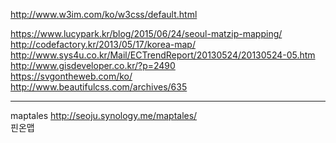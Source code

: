 http://www.w3im.com/ko/w3css/default.html  

https://www.lucypark.kr/blog/2015/06/24/seoul-matzip-mapping/  
http://codefactory.kr/2013/05/17/korea-map/  
http://www.sys4u.co.kr/Mail/ECTrendReport/20130524/20130524-05.htm  
http://www.gisdeveloper.co.kr/?p=2490  
https://svgontheweb.com/ko/  
http://www.beautifulcss.com/archives/635  

- - -
maptales http://seoju.synology.me/maptales/  
핀온맵  

